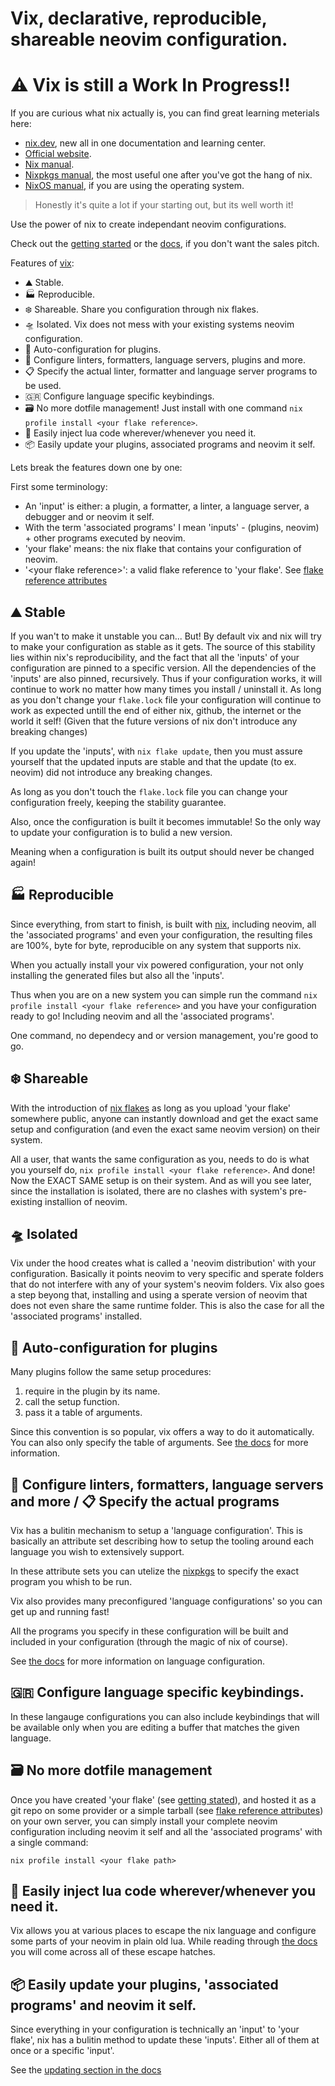 # Vix, declarative, reproducible, shareable neovim configuration.

# ⚠️ Vix is still a Work In Progress!!

If you are curious what nix actually is, you can find great learning meterials here:

- [nix.dev](https://nix.dev), new all in one documentation and learning center.
- [Official website](https://nixos.org).
- [Nix manual](https://nixos.org/manual/nix).
- [Nixpkgs manual](https://nixos.org/manual/nixpgs), the most useful one after you've got the hang of nix.
- [NixOS manual](https://nixos.org/manual/nixos), if you are using the operating system.

> Honestly it's quite a lot if your starting out, but its well worth it!

Use the power of nix to create independant neovim configurations.

Check out the [getting started](./docs/getting-started.md) or the [docs](???), if you don't want the sales pitch.

Features of [vix](https://github.com/manwtiha1000names/vix):

- ⛰️ Stable.
- 🏭️ Reproducible.
- ❄️ Shareable. Share you configuration through nix flakes.
- 🛸 Isolated. Vix does not mess with your existing systems neovim configuration.
- 🤖 Auto-configuration for plugins.
- 🔧 Configure linters, formatters, language servers, plugins and more.
- 📋️ Specify the actual linter, formatter and language server programs to be used.
- 🇬🇷 Configure language specific keybindings.
- 🗃️ No more dotfile management! Just install with one command `nix profile install <your flake reference>`.
- 🌙 Easily inject lua code wherever/whenever you need it.
- 📦️ Easily update your plugins, associated programs and neovim it self.

Lets break the features down one by one:

First some terminology:

- An 'input' is either: a plugin, a formatter, a linter, a language server, a debugger and or neovim it self.
- With the term 'associated programs' I mean 'inputs' - (plugins, neovim) + other programs executed by neovim.
- 'your flake' means: the nix flake that contains your configuration of neovim.
- '\<your flake reference\>': a valid flake reference to 'your flake'. See [flake reference attributes](https://nixos.org/manual/nix/stable/command-ref/new-cli/nix3-flake.html#flake-reference-attributes)

## ⛰️ Stable

If you wan't to make it unstable you can... But! By default vix and nix will try to make your configuration as stable as it gets.
The source of this stability lies within nix's reproducibility, and the fact that all the 'inputs' of your configuration are pinned to a specific
version. All the dependencies of the 'inputs' are also pinned, recursively. Thus if your configuration works, it will continue to work no matter
how many times you install / uninstall it. As long as you don't change your `flake.lock` file your configuration will continue to work as expected
untill the end of either nix, github, the internet or the world it self! (Given that the future versions of nix don't introduce any breaking changes)

If you update the 'inputs', with `nix flake update`, then you must assure yourself that the updated inputs are stable and that the update (to ex. neovim) did not introduce any breaking changes.

As long as you don't touch the `flake.lock` file you can change your configuration freely, keeping the stability guarantee.

Also, once the configuration is built it becomes immutable! So the only way to update your configuration is to bulid a new version.

Meaning when a configuration is built its output should never be changed again!

## 🏭️ Reproducible

Since everything, from start to finish, is built with [nix](https://nixos.org),
including neovim, all the 'associated programs' and even your configuration,
the resulting files are 100%, byte for byte, reproducible on any system that supports nix.

When you actually install your vix powered configuration, your not only installing the generated files but also all the 'inputs'.

Thus when you are on a new system you can simple run the command `nix profile install <your flake reference>` and you have your configuration ready to go! Including neovim and all the 'associated programs'.

One command, no dependecy and or version management, you're good to go.

## ❄️ Shareable

With the introduction of [nix flakes](https://nixos.org/manual/nix/stable/command-ref/new-cli/nix3-flake.html) as long as you upload 'your flake' somewhere public, anyone can instantly download and get the exact same setup and configuration (and even the exact same neovim version) on their system.

All a user, that wants the same configuration as you, needs to do is what you yourself do, `nix profile install <your flake reference>`. And done! Now the EXACT SAME setup is on their system.
And as will you see later, since the installation is isolated, there are no clashes with system's pre-existing installion of neovim.

## 🛸 Isolated

Vix under the hood creates what is called a 'neovim distribution' with your configuration.
Basically it points neovim to very specific and sperate folders that do not interfere with any of your system's neovim folders. Vix also goes a step beyong that, installing and using a sperate version of neovim that does not even share the same runtime folder. This is also the case for all the 'associated programs' installed.

## 🤖 Auto-configuration for plugins

Many plugins follow the same setup procedures:

1. require in the plugin by its name.
2. call the setup function.
3. pass it a table of arguments.

Since this convention is so popular, vix offers a way to do it automatically. You can also only specify the table of arguments. See [the docs](docs???) for more information.

## 🔧 Configure linters, formatters, language servers and more / 📋️ Specify the actual programs

Vix has a bulitin mechanism to setup a 'language configuration'. This is basically an attribute set describing how to setup the tooling around each language you wish to extensively support.

In these attribute sets you can utelize the [nixpkgs](https://github.com/nixos/nixpks) to specify the exact program you whish to be run.

Vix also provides many preconfigured 'language configurations' so you can get up and running fast!

All the programs you specify in these configuration will be built and included in your configuration (through the magic of nix of course).

See [the docs](docs???) for more information on language configuration.

## 🇬🇷 Configure language specific keybindings.

In these langauge configurations you can also include keybindings that will be available only when you are editing a buffer that matches the given language.

## 🗃️ No more dotfile management

Once you have created 'your flake' (see [getting stated](docs???)), and hosted it as a git repo on some provider or a simple tarball (see [flake reference attributes](https://nixos.org/manual/nix/stable/command-ref/new-cli/nix3-flake.html#flake-reference-attributes)) on your own server,
you can simply install your complete neovim configuration including neovim it self and all the 'associated programs' with a single command:

`nix profile install <your flake path>`

## 🌙 Easily inject lua code wherever/whenever you need it.

Vix allows you at various places to escape the nix language and configure some parts of your neovim in plain old lua. While reading through [the docs](docs???) you will come across all of these escape hatches.

## 📦️ Easily update your plugins, 'associated programs' and neovim it self.

Since everything in your configuration is technically an 'input' to 'your flake', nix has a bulitin method to update these 'inputs'. Either all of them at once or a specific 'input'.

See the [updating section in the docs](docs???)

